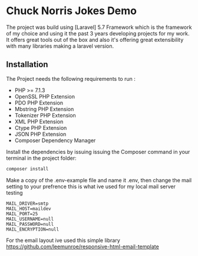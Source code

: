
# Chuck Norris Jokes Demo

The project was build using [Laravel]  5.7 Framework which is the framework of my choice and using it the past 3 years developing projects for my work. It offers great tools out of the box and also it's offering great extensibility with many libraries making a laravel version.

## Installation

The Project needs the following requirements to run :

* PHP >= 7.1.3
* OpenSSL PHP Extension
* PDO PHP Extension
* Mbstring PHP Extension
* Tokenizer PHP Extension
* XML PHP Extension
* Ctype PHP Extension
* JSON PHP Extension
* Composer Dependency Manager

Install the dependencies by issuing issuing the Composer command in your terminal in the project folder:

```sh
composer install
```

Make a copy of the .env-example file and name it .env,
then change the mail setting to your prefrence this is what ive used for my local mail server testing
```
MAIL_DRIVER=smtp
MAIL_HOST=maildev
MAIL_PORT=25
MAIL_USERNAME=null
MAIL_PASSWORD=null
MAIL_ENCRYPTION=null
```

For the email layout ive used this simple library https://github.com/leemunroe/responsive-html-email-template